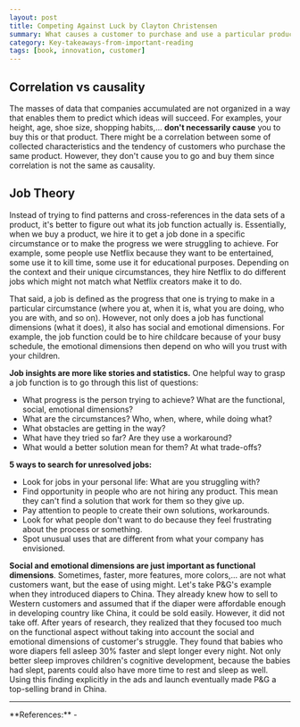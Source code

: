 ```yaml
---
layout: post
title: Competing Against Luck by Clayton Christensen
summary: What causes a customer to purchase and use a particular product or service?
category: Key-takeaways-from-important-reading
tags: [book, innovation, customer]
---
```


## Correlation vs causality

The masses of data that companies accumulated are not organized in a way that enables them to predict
which ideas will succeed. For examples, your height, age, shoe size, shopping habits,... **don't
necessarily cause** you to buy this or that product. There might be a correlation between some of
collected characteristics and the tendency of customers who purchase the same product. However, they don't
cause you to go and buy them since correlation is not the same as causality.

## Job Theory

Instead of trying to find patterns and cross-references in the data sets of a product, it's better to
figure out what its job function actually is. Essentially, when we buy a product, we hire it to get
a job done in a specific circumstance or to make the progress we were struggling to achieve. For example,
some people use Netflix because they want to be entertained, some use it to kill time, some use it
for educational purposes. Depending on the context and their unique circumstances, they hire Netflix
to do different jobs which might not match what Netflix creators make it to do.

That said, a job is defined as the progress that one is trying to make in a particular circumstance
(where you at, when it is, what you are doing, who you are with, and so on). However, not only does a job has
functional dimensions (what it does), it also has social and emotional dimensions. For example, the job
function could be to hire childcare because of your busy schedule, the emotional dimensions then depend
on who will you trust with your children.

**Job insights are more like stories and statistics.** One helpful way to grasp a job function is
to go through this list of questions:
- What progress is the person trying to achieve? What are the functional, social, emotional dimensions?
- What are the circumstances? Who, when, where, while doing what?
- What obstacles are getting in the way?
- What have they tried so far? Are they use a workaround?
- What would a better solution mean for them? At what trade-offs?

**5 ways to search for unresolved jobs:**
- Look for jobs in your personal life: What are you struggling with?
- Find opportunity in people who are not hiring any product. This mean they can't find a solution that work for them so they give up.
- Pay attention to people to create their own solutions, workarounds.
- Look for what people don't want to do because they feel frustrating about the process or something.
- Spot unusual uses that are different from what your company has envisioned.

**Social and emotional dimensions are just important as functional dimensions**. Sometimes, faster,
more features, more colors,... are not what customers want, but the ease of using might. Let's take
P&G's example when they introduced diapers to China. They already knew how to sell to Western customers
and assumed that if the diaper were affordable enough in developing country like China, it could be sold easily.
However, it did not take off. After years of research, they realized that they focused too much on the functional aspect
without taking into account the social and emotional dimensions of customer's struggle. They found that babies who
wore diapers fell asleep 30% faster and slept longer every night. Not only better sleep improves children's cognitive
development, because the babies had slept, parents could also have more time to rest and sleep as well. Using this
finding explicitly in the ads and launch eventually made P&G a top-selling brand in China.

<hr>
**References:**
- <https://www.goodreads.com/book/show/28820024-competing-against-luck>
